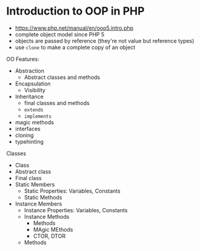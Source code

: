 # Introduction to OOP in PHP

- https://www.php.net/manual/en/oop5.intro.php
- complete object model since PHP 5
- objects are passed by reference (they're not value but reference types)
- use `clone` to make a complete copy of an object


OO Features:
- Abstraction
  - Abstract classes and methods
- Encapsulation
  - Visibility
- Inheritance
  - final classes and methods
  - `extends`
  - `implements`
- magic methods
- interfaces
- cloning
- typehinting


Classes
- Class
- Abstract class
- Final class
- Static Members
  - Static Properties: Variables, Constants
  - Static Methods
- Instance Members
    - Instance Properties: Variables, Constants
    - Instance Methods
      - Methods
      - MAgic MEthods
      - CTOR, DTOR
  - Methods
